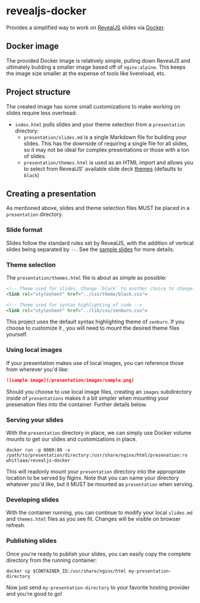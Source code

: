 # revealjs-docker

Provides a simplified way to work on [RevealJS] slides via [Docker].

## Docker image

The provided Docker image is relatively simple, pulling down RevealJS and ultimately building a smaller image based off of `nginx:alpine`. This keeps the image size smaller at the expense of tools like livereload, etc.

## Project structure

The created image has some small customizations to make working on slides require less overhead:

* `index.html` pulls slides and your theme selection from a `presentation` directory:
  * `presentation/slides.md` is a single Markdown file for building your slides. This has the downside of requiring a single file for all slides, so it may not be ideal for complex presentations or those with a ton of slides.
  * `presentation/themes.html` is used as an HTML import and allows you to select from RevealJS' available slide deck [themes] (defaults to `black`)

## Creating a presentation

As mentioned above, slides and theme selection files MUST be placed in a `presentation` directory.

### Slide format

Slides follow the standard rules set by RevealJS, with the addition of vertical slides being separated by `--`. See the [sample slides] for more details.

### Theme selection

The `presentation/themes.html` file is about as simple as possible:

```html
<!-- Theme used for slides. Change `black` to another choice to change. -->
<link rel="stylesheet" href="../css/theme/black.css">

<!-- Theme used for syntax highlighting of code -->
<link rel="stylesheet" href="../lib/css/zenburn.css">
```

This project uses the default syntax highlighting theme of `zenburn`. If you choose to customize it , you will need to mount the desired theme files yourself.

### Using local images

If your presentation makes use of local images, you can reference those from wherever you'd like:

```markdown
![sample image](/presentation/images/sample.png)
```

Should you choose to use local image files, creating an `images` subdirectory inside of `presentations` makes it a bit simpler when mounting your
presenation files into the container. Further details below.

### Serving your slides

With the `presentation` directory in place, we can simply use Docker volume mounts to get our slides and customizations in place.

```shell
docker run -p 8080:80 -v /path/to/presentation/directory:/usr/share/nginx/html/presenation:ro whitlaaa/revealjs-docker
```

This will readonly mount your `presentation` directory into the appropriate location to be served by Nginx. Note that you can name your directory whatever you'd like, but it MUST be mounted as `presentation` when serving.

### Developing slides

With the container running, you can continue to modify your local `slides.md` and `themes.html` files as you see fit. Changes will be visible on browser refresh.

### Publishing slides

Once you're ready to publish your slides, you can easily copy the complete directory from the running container:

```shell
docker cp $CONTAINER_ID:/usr/share/nginx/html my-presentation-directory
```

Now just send `my-presentation-directory` to your favorite hosting provider and you're good to go!

[RevealJS]: https://github.com/hakimel/reveal.js/
[Docker]: https://www.docker.com
[Markdown]: https://github.com/hakimel/reveal.js/#markdown
[themes]: https://github.com/hakimel/reveal.js/#theming
[sample slides]: presentation/slides.md
